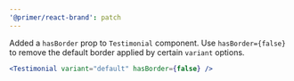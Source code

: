 ```yaml
---
'@primer/react-brand': patch
---
```


Added a `hasBorder` prop to `Testimonial` component. Use `hasBorder={false}` to remove the default border applied by certain `variant` options.

```jsx
<Testimonial variant="default" hasBorder={false} />
```
